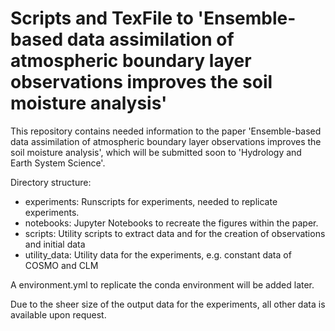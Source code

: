 # Scripts and TexFile to 'Ensemble-based data assimilation of atmospheric boundary layer observations improves the soil moisture analysis'

This repository contains needed information to the paper
'Ensemble-based data assimilation of atmospheric boundary layer observations improves the soil moisture analysis',
which will be submitted soon to 'Hydrology and Earth System Science'.

Directory structure:
  - experiments: Runscripts for experiments, needed to replicate experiments.
  - notebooks: Jupyter Notebooks to recreate the figures within the paper.
  - scripts: Utility scripts to extract data and for the creation of observations and initial data
  - utility_data: Utility data for the experiments, e.g. constant data of COSMO and CLM
  
  
A environment.yml to replicate the conda environment will be added later.
 
 
Due to the sheer size of the output data for the experiments, all other data is available upon request.
